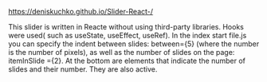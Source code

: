 https://deniskuchko.github.io/Slider-React-/

  This slider is written in Reacte without using third-party libraries. Hooks were used( such as useState, useEffect, useRef).
  In the index start file.js you can specify the indent between slides: between={5} (where the number is the number of pixels), as well as the number of slides on the page: itemInSlide ={2}. 
  At the bottom are elements that indicate the number of slides and their number. They are also active.
